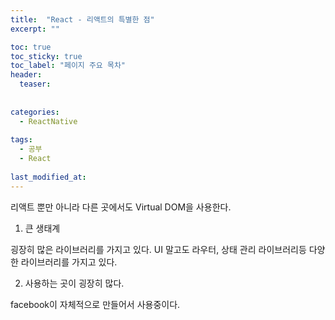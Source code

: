 ```yaml
---
title:  "React - 리액트의 특별한 점"
excerpt: ""

toc: true
toc_sticky: true
toc_label: "페이지 주요 목차"
header:
  teaser: 
  
  
categories:
  - ReactNative
  
tags:
  - 공부
  - React
  
last_modified_at: 
---
```


리액트 뿐만 아니라 다른 곳에서도 Virtual DOM을 사용한다.

1. 큰 생태계

  굉장히 많은 라이브러리를 가지고 있다. UI 말고도 라우터, 상태 관리 라이브러리등 다양한 라이브러리를 가지고 있다.

2. 사용하는 곳이 굉장히 많다.

  facebook이 자체적으로 만들어서 사용중이다.
